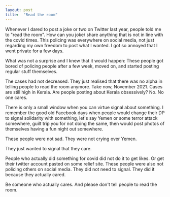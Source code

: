 ```yaml
---
layout: post
title:  "Read the room"
---
```


Whenever I dared to post a joke or two on Twitter last year, people told me to "read the room". How can you joke/ share anything that is not in line with the covid times. This policing was everywhere on social media, not just regarding my own freedom to post what I wanted. I got so annoyed that I went private for a few days.

What was not a surprise and I knew that it would happen: These people got bored of policing people after a few week, moved on, and started posting regular stuff themselves.

The cases had not decreased. They just realised that there was no alpha in telling people to read the room anymore. Take now, November 2021. Cases are still high in Kerala. Are people posting about Kerala obsessively? No. No one cares.

There is only a small window when you can virtue signal about something. I remember the good old Facebook days when people would change their DP to signal solidarity with something, let's say Yemen or some terror attack somewhere, guilt trip you for not doing the same, then would post photos of themselves having a fun night out somewhere.

These people were not sad. They were not crying over Yemen.

They just wanted to signal that they care.

People who actually did something for covid did not do it to get likes. Or get their twitter account pasted on some relief site. These people were also not policing others on social media. They did not need to signal. They did it because they actually cared.

Be someone who actually cares. And please don't tell people to read the room.
